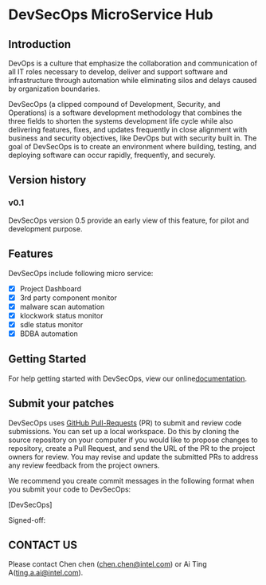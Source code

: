 # DevSecOps MicroService Hub

## Introduction

DevOps is a culture that emphasize the collaboration and communication of all IT roles necessary to develop, deliver and support software and infrastructure through automation while eliminating silos and delays caused by organization boundaries. 

DevSecOps (a clipped compound of Development, Security, and Operations) is a software development methodology that combines the three fields to shorten the systems development life cycle while also delivering features, fixes, and updates frequently in close alignment with business and security objectives, like DevOps but with security built in. The goal of DevSecOps is to create an environment where building, testing, and deploying software can occur rapidly, frequently, and securely.

## Version history

### v0.1

DevSecOps version 0.5 provide an early view of this feature, for pilot and development purpose. 

## Features

DevSecOps include following micro service:
* [x] Project Dashboard
* [x] 3rd party component monitor
* [x] malware scan automation
* [x] klockwork status monitor
* [x] sdle status monitor
* [x] BDBA automation

## Getting Started
For help getting started with DevSecOps, view our online[documentation](https://.../).


## Submit your patches
DevSecOps uses [GitHub Pull-Requests](https://docs.github.com/en/free-pro-team@latest/github/collaborating-with-issues-and-pull-requests/about-pull-requests) (PR) to submit and review code submissions. You can set up a local workspace. Do this by cloning the source repository on your computer if you would like to propose changes to repository, create a Pull Request, and send the URL of the PR to the project owners for review. You may revise and update the submitted PRs to address any review feedback from the project owners.

We recommend you create commit messages in the following format when you submit your code to DevSecOps:

[DevSecOps] <One Line Summary>
  
<Description>

Signed-off:

## CONTACT US

Please contact Chen chen (chen.chen@intel.com) or Ai Ting A(ting.a.ai@intel.com).
